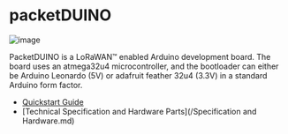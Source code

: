 # packetDUINO

![image](https://user-images.githubusercontent.com/110519487/182995423-60d7f110-f12b-4f6b-8f66-4d4465c2d047.png)


PacketDUINO is a LoRaWAN™ enabled Arduino development board. The board uses an atmega32u4 microcontroller, and the bootloader can either be Arduino Leonardo (5V) or adafruit feather 32u4 (3.3V) in a standard Arduino form factor. 

- [Quickstart Guide](/Quickstart.md)
- [Technical Specification and Hardware Parts](/Specification and Hardware.md)

